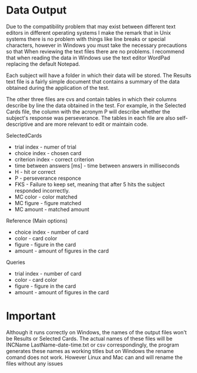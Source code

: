 # Data Output

Due to the compatibility problem that may exist between different text
editors in different operating systems I make the remark that in
Unix systems there  is no problem with things like line breaks or special
characters, however in Windows you must take the necessary precautions so
that When reviewing the text files there are no problems. I recommend that
when reading the data in Windows use the text editor WordPad replacing the
default Notepad.

Each subject will have a folder in which their data will be stored. The
Results text file is a fairly simple document that contains a summary
of the data obtained during the application of the test.

The other three files are cvs and contain tables in which their columns
describe by line the data obtained in the test. For example, in the
Selected Cards file, the column with the acronym P will describe whether
the subject's response was perseverance. The tables in each file are
also self-descriptive and are more relevant to edit or maintain code.

SelectedCards
- trial index - numer of trial
- choice index - chosen card
- criterion index - correct criterion
- time between answers [ms] - time between answers in milliseconds
- H - hit or correct
- P - perseverance responce
- FKS - Failure to keep set, meaning that after 5 hits the subject responded
incorrectly.
- MC color - color matched
- MC figure - figure matched
- MC amount - matched amount

Reference (Main options)
- choice index - number of card
- color - card color
- figure - figure in the card
- amount - amount of figures in the card

Queries
- trial index - number of card
- color - card color
- figure - figure in the card
- amount - amount of figures in the card

# Important #

Although it runs correctly on Windows, the names of the output files won't
be Results or Selected Cards. The actual names of these files will 
be INCName LastName-date-time.txt or csv correspondingly,
the program generates these names as working titles but on Windows the 
rename comand does not work. However Linux and Mac can and will rename 
the files without any issues
